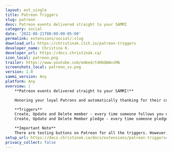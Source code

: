 ```yaml
---
layout: ext_single
title: Patreon Triggers
slug: patreon
desc: Patreon events delivered straight to your SAMMI
category: social
date: '2022-08-21T00:00:00-05:00'
permalink: extensions/social/:slug
download_url: https://christinak.itch.io/patreon-triggers
developer_name: Christina K.
developer_url: https://docs.christinak.ca/
icon_local: patreon.png
trailer: https://www.youtube.com/embed/t4HbQWAniMA
screenshots_local: patreon_ss.png
version: 1.0
sammi_version: Any
platform: Any
overview: |
    **Patreon events delivered straight to your SAMMI!**  

    Honoring your loyal Patrons and automatically thanking for their contributions while you stream is now finally possible with this extension!  

    **Triggers**  
    Create, Update and Delete member - every time someone follows you or pledges to you\
    Create, Update and Delete Member pledge - every time someone pledges to you and becomes your patron

    **Important Note**  
    There are testing buttons on Patreon for all the triggers. However, they tend to deliver slightly different payloads than the real events. The extension is configured for real events. 
setup_url: https://docs.christinak.ca/docs/extensions/patreon-triggers#setup
privacy_collect: false
---
```

